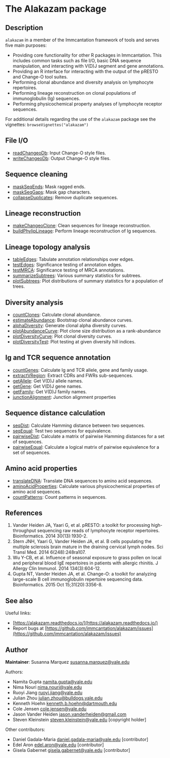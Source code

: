 # The Alakazam package

Description
--------------------

`alakazam` in a member of the Immcantation framework of tools and serves five main 
purposes:

+ Providing core functionality for other R packages in Immcantation. This
includes common tasks such as file I/O, basic DNA sequence manipulation, and
interacting with V(D)J segment and gene annotations.
+ Providing an R interface for interacting with the output of the pRESTO and 
Change-O tool suites.
+ Performing clonal abundance and diversity analysis on lymphocyte repertoires.
+ Performing lineage reconstruction on clonal populations of immunoglobulin 
(Ig) sequences.
+ Performing physicochemical property analyses of lymphocyte receptor sequences.

For additional details regarding the use of the `alakazam` package see the 
vignettes:
`browseVignettes("alakazam")`






File I/O
-------------------



+ [readChangeoDb](readChangeoDb.md):        Input Change-O style files.
+ [writeChangeoDb](writeChangeoDb.md):       Output Change-O style files.



Sequence cleaning
-------------------



+ [maskSeqEnds](maskSeqEnds.md):          Mask ragged ends.
+ [maskSeqGaps](maskSeqGaps.md):          Mask gap characters.
+ [collapseDuplicates](collapseDuplicates.md):   Remove duplicate sequences.



Lineage reconstruction
-------------------



+ [makeChangeoClone](makeChangeoClone.md):     Clean sequences for lineage reconstruction.
+ [buildPhylipLineage](buildPhylipLineage.md):   Perform lineage reconstruction of Ig sequences.



Lineage topology analysis
-------------------



+ [tableEdges](tableEdges.md):           Tabulate annotation relationships over edges.
+ [testEdges](testEdges.md):            Significance testing of annotation edges.
+ [testMRCA](testMRCA.md):             Significance testing of MRCA annotations.
+ [summarizeSubtrees](summarizeSubtrees.md):    Various summary statistics for subtrees.
+ [plotSubtrees](plotSubtrees.md):         Plot distributions of summary statistics 
for a population of trees.



Diversity analysis
-------------------



+ [countClones](countClones.md):          Calculate clonal abundance.
+ [estimateAbundance](estimateAbundance.md):  	 Bootstrap clonal abundance curves.
+ [alphaDiversity](alphaDiversity.md):  	 Generate clonal alpha diversity curves.
+ [plotAbundanceCurve](plotAbundanceCurve.md):   Plot clone size distribution as a rank-abundance 
+ [plotDiversityCurve](plotDiversityCurve.md):   Plot clonal diversity curves.
+ [plotDiversityTest](plotDiversityTest.md):    Plot testing at given diversity hill indices. 



Ig and TCR sequence annotation
-------------------



+ [countGenes](countGenes.md):           Calculate Ig and TCR allele, gene and family usage.
+ [extractVRegion](extractVRegion.md):       Extract CDRs and FWRs sub-sequences.
+ [getAllele](getSegment.md):            Get V(D)J allele names.
+ [getGene](getSegment.md):              Get V(D)J gene names.
+ [getFamily](getSegment.md):            Get V(D)J family names.
+ [junctionAlignment](junctionAlignment.md): Junction alignment properties 



Sequence distance calculation
-------------------



+ [seqDist](seqDist.md):        Calculate Hamming distance between two sequences.
+ [seqEqual](seqEqual.md):       Test two sequences for equivalence.
+ [pairwiseDist](pairwiseDist.md):   Calculate a matrix of pairwise Hamming distances for a 
set of sequences.
+ [pairwiseEqual](pairwiseEqual.md):  Calculate a logical matrix of pairwise equivalence for a 
set of sequences.



Amino acid properties
-------------------



+ [translateDNA](translateDNA.md):         Translate DNA sequences to amino acid sequences.
+ [aminoAcidProperties](aminoAcidProperties.md):  Calculate various physicochemical properties of amino acid 
sequences.
+ [countPatterns](countPatterns.md):        Count patterns in sequences.




References
-------------------


1. Vander Heiden JA, Yaari G, et al. pRESTO: a toolkit for processing 
high-throughput sequencing raw reads of lymphocyte receptor repertoires. 
Bioinformatics. 2014 30(13):1930-2.
1. Stern JNH, Yaari G, Vander Heiden JA, et al. B cells populating the multiple 
sclerosis brain mature in the draining cervical lymph nodes. 
Sci Transl Med. 2014 6(248):248ra107.
1. Wu Y-CB, et al. Influence of seasonal exposure to grass pollen on local and 
peripheral blood IgE repertoires in patients with allergic rhinitis. 
J Allergy Clin Immunol. 2014 134(3):604-12.
1. Gupta NT, Vander Heiden JA, et al. Change-O: a toolkit for analyzing 
large-scale B cell immunoglobulin repertoire sequencing data.
Bioinformatics. 2015 Oct 15;31(20):3356-8.





See also
-------------------

Useful links:

+  [https://alakazam.readthedocs.io/](https://alakazam.readthedocs.io/)
+  Report bugs at [https://github.com/immcantation/alakazam/issues](https://github.com/immcantation/alakazam/issues)





Author
-------------------

**Maintainer**: Susanna Marquez [susanna.marquez@yale.edu](susanna.marquez@yale.edu)

Authors:

+  Namita Gupta [namita.gupta@yale.edu](namita.gupta@yale.edu)
+  Nima Nouri [nima.nouri@yale.edu](nima.nouri@yale.edu)
+  Ruoyi Jiang [ruoyi.jiang@yale.edu](ruoyi.jiang@yale.edu)
+  Julian Zhou [julian.zhou@bulldogs.yale.edu](julian.zhou@bulldogs.yale.edu)
+  Kenneth Hoehn [kenneth.b.hoehn@dartmouth.edu](kenneth.hoehn@yale.edu)
+  Cole Jensen [cole.jensen@yale.edu](cole.jensen@yale.edu)
+  Jason Vander Heiden [jason.vanderheiden@gmail.com](jason.vanderheiden@gmail.com)
+  Steven Kleinstein [steven.kleinstein@yale.edu](steven.kleinstein@yale.edu) [copyright holder]


Other contributors:

+  Daniel Gadala-Maria [daniel.gadala-maria@yale.edu](daniel.gadala-maria@yale.edu) [contributor]
+  Edel Aron [edel.aron@yale.edu](edel.aron@yale.edu) [contributor]
+  Gisela Gabernet [gisela.gabernet@yale.edu](gisela.gabernet@yale.edu) [contributor]





